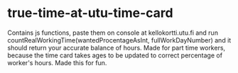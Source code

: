 # true-time-at-utu-time-card
Contains js functions, paste them on console at kellokortti.utu.fi and run countRealWorkingTime(wantedProcentageAsInt, fullWorkDayNumber) and it should return your accurate balance of hours. Made for part time workers, because the time card takes ages to be updated to correct percentage of worker's hours. Made this for fun.
